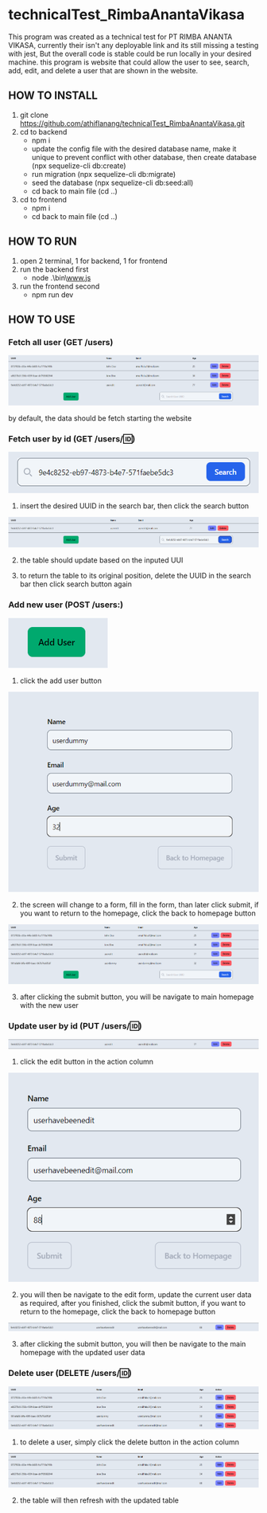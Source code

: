 # technicalTest_RimbaAnantaVikasa

This program was created as a technical test for PT RIMBA ANANTA VIKASA, currently their isn't any deployable link and its still missing a testing with jest, But the overall code is stable could be run locally in your desired machine. this program is website that could allow the user to see, search, add, edit, and delete a user that are shown in the website.

## HOW TO INSTALL

1. git clone https://github.com/athiflanang/technicalTest_RimbaAnantaVikasa.git
2. cd to backend
   - npm i
   - update the config file with the desired database name, make it unique to prevent conflict with other database, then create database (npx sequelize-cli db:create)
   - run migration (npx sequelize-cli db:migrate)
   - seed the database (npx sequelize-cli db:seed:all)
   - cd back to main file (cd ..)
3. cd to frontend
   - npm i
   - cd back to main file (cd ..)

## HOW TO RUN

1. open 2 terminal, 1 for backend, 1 for frontend
2. run the backend first
   - node .\bin\www.js
3. run the frontend second
   - npm run dev

## HOW TO USE

### Fetch all user (GET /users)

![alt text](image.png)

by default, the data should be fetch starting the website

### Fetch user by id (GET /users/:id:)

![alt text](image-1.png)

1. insert the desired UUID in the search bar, then click the search button

![alt text](image-2.png)

2. the table should update based on the inputed UUI

3. to return the table to its original position, delete the UUID in the search bar then click search button again

### Add new user (POST /users:)

![alt text](image-3.png)

1. click the add user button

![alt text](image-4.png)

2. the screen will change to a form, fill in the form, than later click submit, if you want to return to the homepage, click the back to homepage button

![alt text](image-5.png)

3. after clicking the submit button, you will be navigate to main homepage with the new user

### Update user by id (PUT /users/:id:)

![alt text](image-6.png)

1. click the edit button in the action column

![alt text](image-7.png)

2. you will then be navigate to the edit form, update the current user data as required, after you finished, click the submit button, if you want to return to the homepage, click the back to homepage button

![alt text](image-8.png)

3. after clicking the submit button, you will then be navigate to the main homepage with the updated user data

### Delete user (DELETE /users/:id:)

![alt text](image-9.png)

1. to delete a user, simply click the delete button in the action column

![alt text](image-10.png)

2. the table will then refresh with the updated table
